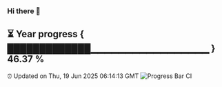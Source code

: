 ### Hi there 👋
⏳ Year progress { █████████████▁▁▁▁▁▁▁▁▁▁▁▁▁▁▁▁▁ } 46.37 %
---
⏰ Updated on Thu, 19 Jun 2025 06:14:13 GMT
![Progress Bar CI](https://github.com/Moyi321/Moyi321/workflows/Progress%20Bar%20CI/badge.svg)
